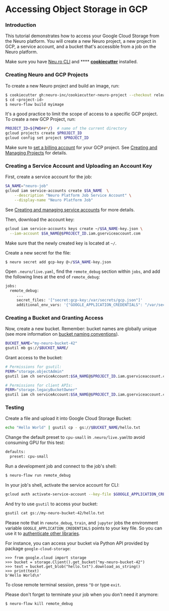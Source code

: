 # Accessing Object Storage in GCP

###

### Introduction

This tutorial demonstrates how to access your Google Cloud Storage from the Neuro platform. You will create a new Neuro project, a new project in GCP, a service account, and a bucket that's accessible from a job on the Neuro platform.

Make sure you have [Neu.ro CLI](https://neu-ro.gitbook.io/neu-ro-cli-reference/) and **** [**cookiecutter**](https://github.com/cookiecutter/cookiecutter) installed.

### Creating Neuro and GCP Projects

To create a new Neuro project and build an image, run:

```bash
$ cookiecutter gh:neuro-inc/cookiecutter-neuro-project --checkout release
$ cd <project-id>
$ neuro-flow build myimage
```

It's a good practice to limit the scope of access to a specific GCP project. To create a new GCP Project, run:

```bash
PROJECT_ID=${PWD##*/}  # name of the current directory
gcloud projects create $PROJECT_ID
gcloud config set project $PROJECT_ID
```

Make sure to [set a billing account](https://cloud.google.com/billing/docs/how-to/modify-project) for your GCP project. See [Creating and Managing Projects](https://cloud.google.com/resource-manager/docs/creating-managing-projects) for details.

### Creating a Service Account and Uploading an Account Key

First, create a service account for the job:

```bash
SA_NAME="neuro-job"
gcloud iam service-accounts create $SA_NAME  \
    --description "Neuro Platform Job Service Account" \
    --display-name "Neuro Platform Job"
```

See [Creating and managing service accounts](https://cloud.google.com/iam/docs/creating-managing-service-accounts#iam-service-accounts-create-gcloud) for more details.

Then, download the account key:

```bash
gcloud iam service-accounts keys create ~/$SA_NAME-key.json \
  --iam-account $SA_NAME@$PROJECT_ID.iam.gserviceaccount.com
```

Make sure that the newly created key is located at `~/`.

Create a new secret for the file:

```bash
$ neuro secret add gcp-key @~/$SA_NAME-key.json
```

Open `.neuro/live.yaml`, find the `remote_debug` section within `jobs`, and add the following lines at the end of `remote_debug`:

```bash
jobs:
  remote_debug:
     ...
     secret_files: '["secret:gcp-key:/var/secrets/gcp.json"]'
     additional_env_vars: '{"GOOGLE_APPLICATION_CREDENTIALS": "/var/secrets/gcp.json"}'
```

### Creating a Bucket and Granting Access

Now, create a new bucket. Remember: bucket names are globally unique (see more information on [bucket naming conventions](https://cloud.google.com/storage/docs/naming)).

```bash
BUCKET_NAME="my-neuro-bucket-42"
gsutil mb gs://$BUCKET_NAME/
```

Grant access to the bucket:

```bash
# Permissions for gsutil:
PERM="storage.objectAdmin"
gsutil iam ch serviceAccount:$SA_NAME@$PROJECT_ID.iam.gserviceaccount.com:roles/$PERM gs://$BUCKET_NAME

# Permissions for client APIs:
PERM="storage.legacyBucketOwner"
gsutil iam ch serviceAccount:$SA_NAME@$PROJECT_ID.iam.gserviceaccount.com:roles/$PERM gs://$BUCKET_NAME
```

### Testing

Create a file and upload it into Google Cloud Storage Bucket:

```bash
echo "Hello World" | gsutil cp - gs://$BUCKET_NAME/hello.txt
```

Change the default preset to `cpu-small` in `.neuro/live.yaml`to avoid consuming GPU for this test:

```bash
defaults:
  preset: cpu-small
```

Run a development job and connect to the job's shell:

```bash
$ neuro-flow run remote_debug
```

In your job's shell, activate the service account for CLI:

```bash
gcloud auth activate-service-account --key-file $GOOGLE_APPLICATION_CREDENTIALS
```

And try to use `gsutil` to access your bucket:

```bash
gsutil cat gs://my-neuro-bucket-42/hello.txt
```

Please note that in `remote_debug`, `train`, and `jupyter` jobs the environment variable `GOOGLE_APPLICATION_CREDENTIALS` points to your key file. So you can use it to [authenticate other libraries](https://cloud.google.com/storage/docs/reference/libraries).

For instance, you can access your bucket via Python API provided by package `google-cloud-storage`:

```
>>> from google.cloud import storage
>>> bucket = storage.Client().get_bucket("my-neuro-bucket-42")
>>> text = bucket.get_blob("hello.txt").download_as_string()
>>> print(text)
b'Hello World\n'
```

To close remote terminal session, press `^D` or type `exit`.

Please don't forget to terminate your job when you don't need it anymore:

```bash
$ neuro-flow kill remote_debug
```
